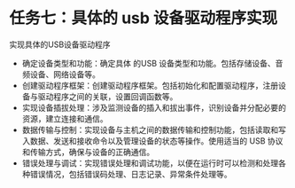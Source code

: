 # 任务七：具体的 usb 设备驱动程序实现

实现具体的USB设备驱动程序

* 确定设备类型和功能：确定具体 的USB 设备类型和功能。包括存储设备、音频设备、网络设备等。
* 创建驱动程序框架：创建驱动程序框架。包括初始化和配置驱动程序，注册设备与驱动程序之间的关联，设置回调函数等。
* 实现设备插拔处理：涉及监测设备的插入和拔出事件，识别设备并分配必要的资源，建立连接和通信。
* 数据传输与控制：实现设备与主机之间的数据传输和控制功能，包括读取和写入数据、发送和接收命令以及管理设备的状态等操作。使用适当的 USB 协议和传输方式，确保与设备的正确通信。
* 错误处理与调试：实现错误处理和调试功能，以便在运行时可以检测和处理各种错误情况，包括错误码处理、日志记录、异常条件处理等。
